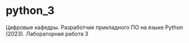 # python_3
Цифровые кафедры. Разработчик прикладного ПО на языке Python (2023). Лабораторная работа 3
